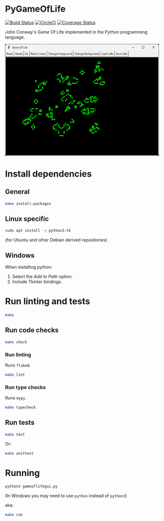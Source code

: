 # PyGameOfLife

[![Build Status](https://travis-ci.org/AaronRobson/PyGameOfLife.svg?branch=master)](https://travis-ci.org/AaronRobson/PyGameOfLife)
[![CircleCI](https://circleci.com/gh/AaronRobson/PyGameOfLife.svg?style=svg)](https://circleci.com/gh/AaronRobson/PyGameOfLife)
[![Coverage Status](https://coveralls.io/repos/github/AaronRobson/PyGameOfLife/badge.svg?branch=master)](https://coveralls.io/github/AaronRobson/PyGameOfLife?branch=master)

John Conway's Game Of Life implemented in the Python programming language.

![screenshot](screenshot.png)

# Install dependencies

## General

```sh
make install-packages
```

## Linux specific

```sh
sudo apt install -y python3-tk
```

(for Ubuntu and other Debian derived repositories)

## Windows

When installing python:
1. Select the _Add to Path_ option.
1. Include Tkinter bindings.

# Run linting and tests

```sh
make
```

## Run code checks

```sh
make check
```

### Run linting

Runs `flake8`.

```sh
make lint
```

### Run type checks

Runs `mypy`.

```sh
make typecheck
```

## Run tests

```sh
make test
```

Or:

```sh
make unittest
```

# Running

```sh
python3 gameoflifegui.py
```

(In Windows you may need to use `python` instead of `python3`)

aka:

```sh
make run
```

